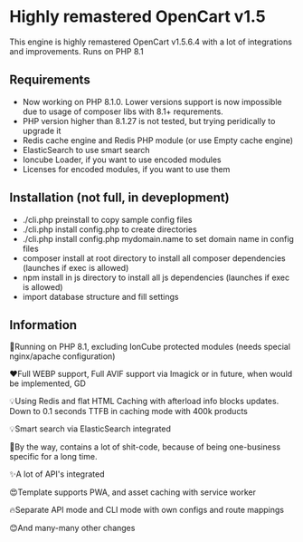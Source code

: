 # Highly remastered OpenCart v1.5

This engine is highly remastered OpenCart v1.5.6.4 with a lot of integrations and improvements. Runs on PHP 8.1

Requirements
------------

*   Now working on PHP 8.1.0. Lower versions support is now impossible due to usage of composer libs with 8.1+ requrements. 
*   PHP version higher than 8.1.27 is not tested, but trying peridically to upgrade it
*   Redis cache engine and Redis PHP module (or use Empty cache engine)
*   ElasticSearch to use smart search
*   Ioncube Loader, if you want to use encoded modules
*   Licenses for encoded modules, if you want to use them

Installation (not full, in deveplopment)
------------

* ./cli.php preinstall to copy sample config files
* ./cli.php install config.php to create directories
* ./cli.php install config.php mydomain.name to set domain name in config files
* composer install at root directory to install all composer dependencies (launches if exec is allowed)
* npm install in js directory to install all js dependencies (launches if exec is allowed)
* import database structure and fill settings


Information
------------

🚀Running on PHP 8.1, excluding IonCube protected modules (needs special nginx/apache configuration)

❤️Full WEBP support, Full AVIF support via Imagick or in future, when would be implemented, GD

💡Using Redis and flat HTML Caching with afterload info blocks updates. Down to 0.1 seconds TTFB in caching mode with 400k products

💡Smart search via ElasticSearch integrated

🤣By the way, contains a lot of shit-code, because of being one-business specific for a long time.

✨A lot of API's integrated

😍Template supports PWA, and asset caching with service worker

🔥Separate API mode and CLI mode with own configs and route mappings

😊And many-many other changes
